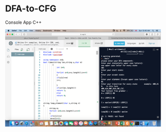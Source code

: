 # DFA-to-CFG
Console App C++

![Preview](https://github.com/MsolimanHany/DFA-to-CFG/blob/master/DFAtoCFG.png)

